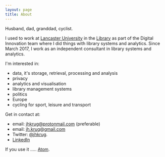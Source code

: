 ```yaml
---
layout: page
title: About
---
```


Husband, dad, granddad, cyclist. 

I used to work at [Lancaster University](http://www.lancaster.ac.uk)
in the [Library](http://lancaster.ac.uk/library) as part of the
Digital Innovation team where I did things with library systems and
analytics. Since March 2017, I work as an independent consultant in
library systems and analytics.

I'm interested in:

* data, it's storage, retrieval, processing and analysis
* privacy
* analytics and visualisation
* library management systems
* politics
* Europe
* cycling for sport, leisure and transport



Get in contact at:

* email: [jhkrug@protonmail.com](mailto:jhkrug@protonmail.com) (preferable)
* email: [jh.krug@gmail.com](mailto:jh.krug@gmil.com)
* Twitter: [@jhkrug](https://twitter.com/jhkrug).
* [LinkedIn](http://www.linkedin.com/in/john-krug-2217a8129)

If you use it ..... <a href="/atom.xml">Atom</a>.



